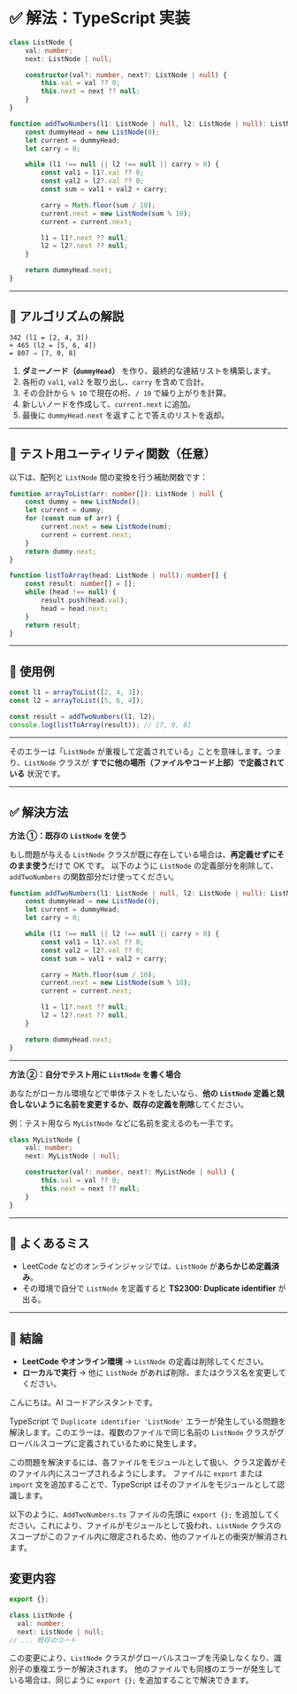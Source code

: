# ✅ 解法：TypeScript 実装

```ts
class ListNode {
    val: number;
    next: ListNode | null;

    constructor(val?: number, next?: ListNode | null) {
        this.val = val ?? 0;
        this.next = next ?? null;
    }
}

function addTwoNumbers(l1: ListNode | null, l2: ListNode | null): ListNode | null {
    const dummyHead = new ListNode(0);
    let current = dummyHead;
    let carry = 0;

    while (l1 !== null || l2 !== null || carry > 0) {
        const val1 = l1?.val ?? 0;
        const val2 = l2?.val ?? 0;
        const sum = val1 + val2 + carry;

        carry = Math.floor(sum / 10);
        current.next = new ListNode(sum % 10);
        current = current.next;

        l1 = l1?.next ?? null;
        l2 = l2?.next ?? null;
    }

    return dummyHead.next;
}
```

---

## 🧠 アルゴリズムの解説

```text
342 (l1 = [2, 4, 3])
+ 465 (l2 = [5, 6, 4])
= 807 ⇒ [7, 0, 8]
```

1. **ダミーノード（`dummyHead`）** を作り、最終的な連結リストを構築します。
2. 各桁の `val1`, `val2` を取り出し、`carry` を含めて合計。
3. その合計から `% 10` で現在の桁、`/ 10` で繰り上がりを計算。
4. 新しいノードを作成して、`current.next` に追加。
5. 最後に `dummyHead.next` を返すことで答えのリストを返却。

---

## 🧪 テスト用ユーティリティ関数（任意）

以下は、配列と `ListNode` 間の変換を行う補助関数です：

```ts
function arrayToList(arr: number[]): ListNode | null {
    const dummy = new ListNode();
    let current = dummy;
    for (const num of arr) {
        current.next = new ListNode(num);
        current = current.next;
    }
    return dummy.next;
}

function listToArray(head: ListNode | null): number[] {
    const result: number[] = [];
    while (head !== null) {
        result.push(head.val);
        head = head.next;
    }
    return result;
}
```

---

## 🧪 使用例

```ts
const l1 = arrayToList([2, 4, 3]);
const l2 = arrayToList([5, 6, 4]);

const result = addTwoNumbers(l1, l2);
console.log(listToArray(result)); // [7, 0, 8]
```

---

そのエラーは「`ListNode` が重複して定義されている」ことを意味します。つまり、`ListNode` クラスが **すでに他の場所（ファイルやコード上部）で定義されている** 状況です。

---

## ✅ 解決方法

**方法 ①：既存の `ListNode` を使う**

もし問題が与える `ListNode` クラスが既に存在している場合は、**再定義せずにそのまま使う**だけで OK です。
以下のように `ListNode` の定義部分を削除して、`addTwoNumbers` の関数部分だけ使ってください。

```ts
function addTwoNumbers(l1: ListNode | null, l2: ListNode | null): ListNode | null {
    const dummyHead = new ListNode(0);
    let current = dummyHead;
    let carry = 0;

    while (l1 !== null || l2 !== null || carry > 0) {
        const val1 = l1?.val ?? 0;
        const val2 = l2?.val ?? 0;
        const sum = val1 + val2 + carry;

        carry = Math.floor(sum / 10);
        current.next = new ListNode(sum % 10);
        current = current.next;

        l1 = l1?.next ?? null;
        l2 = l2?.next ?? null;
    }

    return dummyHead.next;
}
```

---

**方法 ②：自分でテスト用に `ListNode` を書く場合**

あなたがローカル環境などで単体テストをしたいなら、**他の `ListNode` 定義と競合しないように名前を変更するか、既存の定義を削除**してください。

例：テスト用なら `MyListNode` などに名前を変えるのも一手です。

```ts
class MyListNode {
    val: number;
    next: MyListNode | null;

    constructor(val?: number, next?: MyListNode | null) {
        this.val = val ?? 0;
        this.next = next ?? null;
    }
}
```

---

## 🔁 よくあるミス

- LeetCode などのオンラインジャッジでは、`ListNode` が**あらかじめ定義済み**。
- その環境で自分で `ListNode` を定義すると **TS2300: Duplicate identifier** が出る。

---

## 🎯 結論

- **LeetCode やオンライン環境** → `ListNode` の定義は削除してください。
- **ローカルで実行** → 他に `ListNode` があれば削除、またはクラス名を変更してください。

こんにちは。AI コードアシスタントです。

TypeScript で `Duplicate identifier 'ListNode'` エラーが発生している問題を解決します。このエラーは、複数のファイルで同じ名前の `ListNode` クラスがグローバルスコープに定義されているために発生します。

この問題を解決するには、各ファイルをモジュールとして扱い、クラス定義がそのファイル内にスコープされるようにします。
ファイルに `export` または `import` 文を追加することで、TypeScript はそのファイルをモジュールとして認識します。

以下のように、`AddTwoNumbers.ts` ファイルの先頭に `export {};` を追加してください。これにより、ファイルがモジュールとして扱われ、`ListNode` クラスのスコープがこのファイル内に限定されるため、他のファイルとの衝突が解消されます。

## 変更内容

```typescript
export {};

class ListNode {
  val: number;
  next: ListNode | null;
// ... 既存のコード
```

この変更により、`ListNode` クラスがグローバルスコープを汚染しなくなり、識別子の重複エラーが解決されます。
他のファイルでも同様のエラーが発生している場合は、同じように `export {};` を追加することで解決できます。
